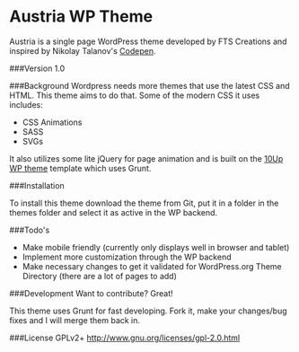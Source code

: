 # Austria WP Theme

Austria is a single page WordPress theme developed by FTS Creations and inspired by Nikolay Talanov's [Codepen].

###Version
1.0

###Background
Wordpress needs more themes that use the latest CSS and HTML. This theme aims to do that. Some of the modern CSS it uses includes:
  - CSS Animations
  - SASS
  - SVGs

It also utilizes some lite jQuery for page animation and is built on the [10Up WP theme] template which uses Grunt.

###Installation

To install this theme download the theme from Git, put it in a folder in the themes folder and select it as active in the WP backend.

###Todo's
- Make mobile friendly (currently only displays well in browser and tablet)
- Implement more customization through the WP backend
- Make necessary changes to get it validated for WordPress.org Theme Directory (there are a lot of pages to add)

###Development
Want to contribute? Great!

This theme uses Grunt for fast developing. Fork it, make your changes/bug fixes and I will merge them back in.

###License
GPLv2+
http://www.gnu.org/licenses/gpl-2.0.html

[10Up WP theme]:https://github.com/10up/grunt-wp-theme
[Codepen]:http://codepen.io/suez/pen/ogYpva